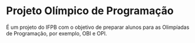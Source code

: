 # Projeto Olímpico de Programação

É um projeto do IFPB com o objetivo de preparar alunos para as Olimpíadas de Programação, por exemplo, OBI e OPI.
